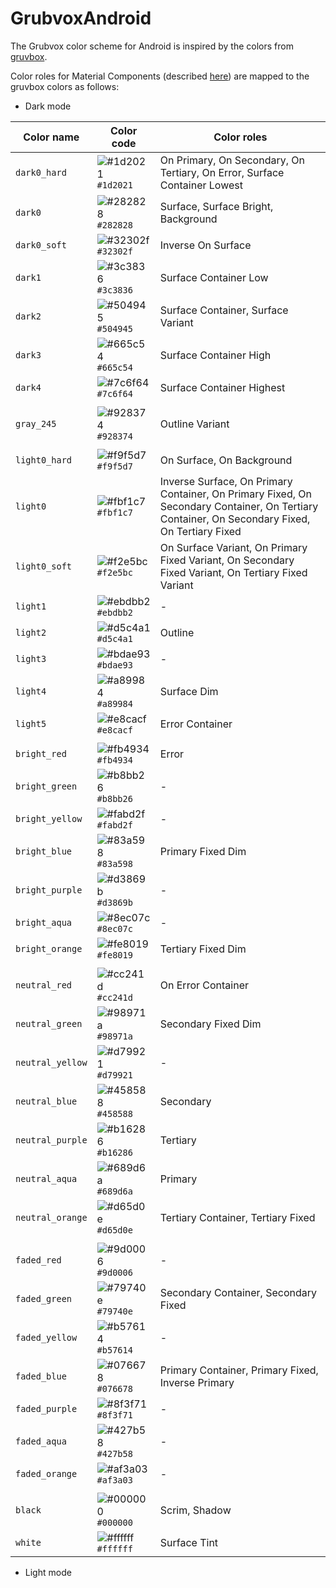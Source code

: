 # GrubvoxAndroid

The Grubvox color scheme for Android is inspired by the colors from
[gruvbox](https://github.com/morhetz/gruvbox).

Color roles for Material Components (described [here](https://m3.material.io/styles/color/roles))
are mapped to the gruvbox colors as follows:

- Dark mode

| Color name | Color code | Color roles |
| ---------- | ---------- | ----------- |
| `dark0_hard`     | ![#1d2021](https://placehold.co/15x15/1d2021/1d2021.png) `#1d2021` | On Primary, On Secondary, On Tertiary, On Error, Surface Container Lowest |
| `dark0`          | ![#282828](https://placehold.co/15x15/282828/282828.png) `#282828` | Surface, Surface Bright, Background |
| `dark0_soft`     | ![#32302f](https://placehold.co/15x15/32302f/32302f.png) `#32302f` | Inverse On Surface |
| `dark1`          | ![#3c3836](https://placehold.co/15x15/3c3836/3c3836.png) `#3c3836` | Surface Container Low |
| `dark2`          | ![#504945](https://placehold.co/15x15/504945/504945.png) `#504945` | Surface Container, Surface Variant |
| `dark3`          | ![#665c54](https://placehold.co/15x15/665c54/665c54.png) `#665c54` | Surface Container High |
| `dark4`          | ![#7c6f64](https://placehold.co/15x15/7c6f64/7c6f64.png) `#7c6f64` | Surface Container Highest |
| | | |
| `gray_245`       | ![#928374](https://placehold.co/15x15/928374/928374.png) `#928374` | Outline Variant |
| | | |
| `light0_hard`    | ![#f9f5d7](https://placehold.co/15x15/f9f5d7/f9f5d7.png) `#f9f5d7` | On Surface, On Background |
| `light0`         | ![#fbf1c7](https://placehold.co/15x15/fbf1c7/fbf1c7.png) `#fbf1c7` | Inverse Surface, On Primary Container, On Primary Fixed, On Secondary Container, On Tertiary Container, On Secondary Fixed, On Tertiary Fixed |
| `light0_soft`    | ![#f2e5bc](https://placehold.co/15x15/f2e5bc/f2e5bc.png) `#f2e5bc` | On Surface Variant, On Primary Fixed Variant, On Secondary Fixed Variant, On Tertiary Fixed Variant |
| `light1`         | ![#ebdbb2](https://placehold.co/15x15/ebdbb2/ebdbb2.png) `#ebdbb2` | - |
| `light2`         | ![#d5c4a1](https://placehold.co/15x15/d5c4a1/d5c4a1.png) `#d5c4a1` | Outline |
| `light3`         | ![#bdae93](https://placehold.co/15x15/bdae93/bdae93.png) `#bdae93` | - |
| `light4`         | ![#a89984](https://placehold.co/15x15/a89984/a89984.png) `#a89984` | Surface Dim |
| `light5`         | ![#e8cacf](https://placehold.co/15x15/e8cacf/e8cacf.png) `#e8cacf` | Error Container |
| | | |
| `bright_red`     | ![#fb4934](https://placehold.co/15x15/fb4934/fb4934.png) `#fb4934` | Error |
| `bright_green`   | ![#b8bb26](https://placehold.co/15x15/b8bb26/b8bb26.png) `#b8bb26` | - |
| `bright_yellow`  | ![#fabd2f](https://placehold.co/15x15/fabd2f/fabd2f.png) `#fabd2f` | - |
| `bright_blue`    | ![#83a598](https://placehold.co/15x15/83a598/83a598.png) `#83a598` | Primary Fixed Dim |
| `bright_purple`  | ![#d3869b](https://placehold.co/15x15/d3869b/d3869b.png) `#d3869b` | - |
| `bright_aqua`    | ![#8ec07c](https://placehold.co/15x15/8ec07c/8ec07c.png) `#8ec07c` | - |
| `bright_orange`  | ![#fe8019](https://placehold.co/15x15/fe8019/fe8019.png) `#fe8019` | Tertiary Fixed Dim |
| | | |
| `neutral_red`    | ![#cc241d](https://placehold.co/15x15/cc241d/cc241d.png) `#cc241d` | On Error Container |
| `neutral_green`  | ![#98971a](https://placehold.co/15x15/98971a/98971a.png) `#98971a` | Secondary Fixed Dim |
| `neutral_yellow` | ![#d79921](https://placehold.co/15x15/d79921/d79921.png) `#d79921` | - |
| `neutral_blue`   | ![#458588](https://placehold.co/15x15/458588/458588.png) `#458588` | Secondary |
| `neutral_purple` | ![#b16286](https://placehold.co/15x15/b16286/b16286.png) `#b16286` | Tertiary |
| `neutral_aqua`   | ![#689d6a](https://placehold.co/15x15/689d6a/689d6a.png) `#689d6a` | Primary |
| `neutral_orange` | ![#d65d0e](https://placehold.co/15x15/d65d0e/d65d0e.png) `#d65d0e` | Tertiary Container, Tertiary Fixed |
| | | |
| `faded_red`      | ![#9d0006](https://placehold.co/15x15/9d0006/9d0006.png) `#9d0006` | - |
| `faded_green`    | ![#79740e](https://placehold.co/15x15/79740e/79740e.png) `#79740e` | Secondary Container, Secondary Fixed |
| `faded_yellow`   | ![#b57614](https://placehold.co/15x15/b57614/b57614.png) `#b57614` | - |
| `faded_blue`     | ![#076678](https://placehold.co/15x15/076678/076678.png) `#076678` | Primary Container, Primary Fixed, Inverse Primary |
| `faded_purple`   | ![#8f3f71](https://placehold.co/15x15/8f3f71/8f3f71.png) `#8f3f71` | - |
| `faded_aqua`     | ![#427b58](https://placehold.co/15x15/427b58/427b58.png) `#427b58` | - |
| `faded_orange`   | ![#af3a03](https://placehold.co/15x15/af3a03/af3a03.png) `#af3a03` | - |
| | | |
| `black`          | ![#000000](https://placehold.co/15x15/000000/000000.png) `#000000` | Scrim, Shadow |
| `white`          | ![#ffffff](https://placehold.co/15x15/ffffff/ffffff.png) `#ffffff` | Surface Tint |

- Light mode
